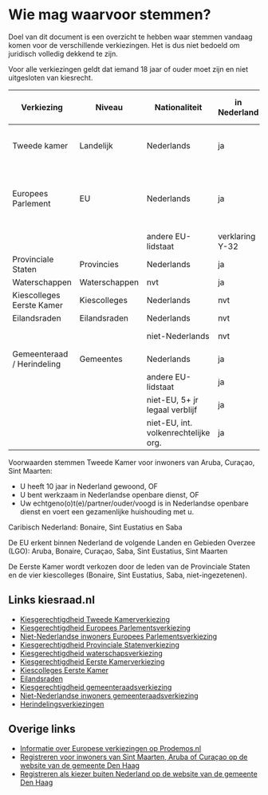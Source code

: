 # Wie mag waarvoor stemmen?

Doel van dit document is een overzicht te hebben waar stemmen vandaag komen voor de verschillende verkiezingen. Het is dus niet bedoeld om juridisch volledig dekkend te zijn.

Voor alle verkiezingen geldt dat iemand 18 jaar of ouder moet zijn en niet uitgesloten van kiesrecht.

| Verkiezing                 | Niveau        | Nationaliteit                        | in Nederland    | in Caribisch Nederland | in Aruba, Curaçao, Sint Maarten       | in buitenland                                                 |
|----------------------------|---------------|--------------------------------------|-----------------|------------------------|---------------------------------------|---------------------------------------------------------------|
| Tweede kamer               | Landelijk     | Nederlands                           | ja              | ja                     | als bep. voorwaarden en geregistreerd | als geregistreerd                                             |
| Europees Parlement         | EU            | Nederlands                           | ja              | ja                     | als geregistreerd                     | als geregistreerd en verklaring niet in ander EU-land stemmen |
|                            |               | andere EU-lidstaat                   | verklaring Y-32 | verklaring Y-32        | ???                                   | nee                                                           |
| Provinciale Staten         | Provincies    | Nederlands                           | ja              | nvt                    | nvt                                   | nee                                                           |
| Waterschappen              | Waterschappen | nvt                                  | ja              | nvt                    | nvt                                   | nee                                                           |
| Kiescolleges Eerste Kamer  | Kiescolleges  | Nederlands                           | nvt             | nvt                    | ja                                    | als geregistreerd                                             |
| Eilandsraden               | Eilandsraden  | Nederlands                           | nvt             | ja                     | nvt                                   | nee                                                           |
|                            |               | niet-Nederlands                      | nvt             | 5+ jr legaal verblijf  | nvt                                   | nee                                                           |
| Gemeenteraad / Herindeling | Gemeentes     | Nederlands                           | ja              | nvt, eilandsraad?      | niet mandaat Kiesraad                 | nee                                                           |
|                            |               | andere EU-lidstaat                   | ja              | nvt, eilandsraad?      | niet mandaat Kiesraad                 | nee                                                           |
|                            |               | niet-EU, 5+ jr legaal verblijf       | ja              | nvt, eilandsraad?      | niet mandaat Kiesraad                 | nee                                                           |
|                            |               | niet-EU, int. volkenrechtelijke org. | ja              | nvt, eilandsraad?      | niet mandaat Kiesraad                 | nee                                                           |

Voorwaarden stemmen Tweede Kamer voor inwoners van Aruba, Curaçao, Sint Maarten:

- U heeft 10 jaar in Nederland gewoond, OF
- U bent werkzaam in Nederlandse openbare dienst, OF
- Uw echtgeno(o)t(e)/partner/ouder/voogd is in Nederlandse openbare dienst en voert een gezamenlijke huishouding met u.

Caribisch Nederland: Bonaire, Sint Eustatius en Saba

De EU erkent binnen Nederland de volgende Landen en Gebieden Overzee (LGO): Aruba, Bonaire, Curaçao, Saba, Sint Eustatius, Sint Maarten

De Eerste Kamer wordt verkozen door de leden van de Provinciale Staten en de vier kiescolleges (Bonaire, Sint Eustatius, Saba, niet-ingezetenen).

## Links kiesraad.nl

- [Kiesgerechtigdheid Tweede Kamerverkiezing](https://www.kiesraad.nl/verkiezingen/tweede-kamer/stemmen/kiesgerechtigdheid)
- [Kiesgerechtigdheid Europees Parlementsverkiezing](https://www.kiesraad.nl/verkiezingen/europees-parlement/stemmen/kiesgerechtigdheid)
- [Niet-Nederlandse inwoners Europees Parlementsverkiezing](https://www.kiesraad.nl/verkiezingen/europees-parlement/stemmen/niet-nederlandse-inwoners)
- [Kiesgerechtigdheid Provinciale Statenverkiezing](https://www.kiesraad.nl/verkiezingen/provinciale-staten/stemmen/kiesgerechtigdheid)
- [Kiesgerechtigdheid waterschapsverkiezing](https://www.kiesraad.nl/verkiezingen/waterschappen/stemmen/kiesgerechtigdheid)
- [Kiesgerechtigdheid Eerste Kamerverkiezing](https://www.kiesraad.nl/verkiezingen/eerste-kamer/stemmen/kiesgerechtigdheid)
- [Kiescolleges Eerste Kamer](https://www.kiesraad.nl/verkiezingen/kiescolleges)
- [Eilandsraden](https://www.kiesraad.nl/verkiezingen/eilandsraden)
- [Kiesgerechtigdheid gemeenteraadsverkiezing](https://www.kiesraad.nl/verkiezingen/gemeenteraden/stemmen/kiesgerechtigdheid)
- [Niet-Nederlandse inwoners gemeenteraadsverkiezing](https://www.kiesraad.nl/verkiezingen/gemeenteraden/stemmen/niet-nederlandse-inwoners)
- [Herindelingsverkiezingen](https://www.kiesraad.nl/verkiezingen/herindelingen)

## Overige links

- [Informatie over Europese verkiezingen op Prodemos.nl](https://prodemos.nl/kennis/informatie-over-politiek/europese-unie/europese-verkiezingen/)
- [Registreren voor inwoners van Sint Maarten, Aruba of Curaçao op de website van de gemeente Den Haag](https://www.denhaag.nl/nl/verkiezingen/kiezers-buiten-nederland/registreren-voor-inwoners-van-sint-maarten-aruba-of-curacao/)
- [Registreren als kiezer buiten Nederland op de website van de gemeente Den Haag](https://www.denhaag.nl/nl/verkiezingen/kiezers-buiten-nederland/registratie-voor-kiezers-buiten-nederland/)
